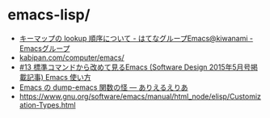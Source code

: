 emacs-lisp/
===========

- [キーマップの lookup 順序について - はてなグループEmacs@kiwanami - Emacsグループ](http://emacs.g.hatena.ne.jp/kiwanami/20110606/1307385847)
- [kabipan.com/computer/emacs/](http://www.kabipan.com/computer/emacs/)
- [#13 標準コマンドから改めて見るEmacs (Software Design 2015年5月号掲載記事) Emacs 使い方](http://emacs.rubikitch.com/sd1505-builtin/)
- [Emacs の dump-emacs 関数の怪 — ありえるえりあ](http://dev.ariel-networks.com/Members/matsuyama/dump-emacs/)
- https://www.gnu.org/software/emacs/manual/html_node/elisp/Customization-Types.html

